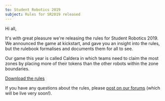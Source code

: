 ```yaml
---
to: Student Robotics 2019
subject: Rules for SR2019 released
---
```


Hi all,

It's with great pleasure we're releasing the rules for Student Robotics 2019. We announced the game at kickstart, and gave you an insight into the rules, but the rulebook formalises and documents them for all to see.

Our game this year is called Caldera in which teams need to claim the most zones by placing more of their tokens than the other robots within the zone boundaries.

[Download the rules](https://studentrobotics.org/docs/rules/)

If you have any questions about the rules, please [post on our forums](https://www.studentrobotics.org/forum/) (which will be live very soon!).
